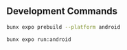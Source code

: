 ## Development Commands

```bash
bunx expo prebuild --platform android
```

```bash
bunx expo run:android
```
